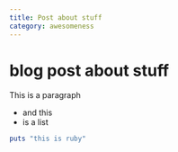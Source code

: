 ```yaml
---
title: Post about stuff
category: awesomeness
---
```

# blog post about stuff

This is a paragraph

- and this
- is a list

```ruby
puts "this is ruby"
```